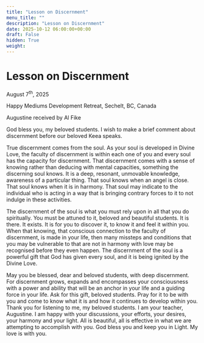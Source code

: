 ```yaml
---
title: "Lesson on Discernment"
menu_title: ""
description: "Lesson on Discernment"
date: 2025-10-12 06:00:00+00:00
draft: False
hidden: True
weight:
---
```

# Lesson on Discernment

August 7<sup>th</sup>, 2025

Happy Mediums Development Retreat, Sechelt, BC, Canada

Augustine received by Al Fike

God bless you, my beloved students. I wish to make a brief comment about discernment before our beloved Keea speaks.

True discernment comes from the soul. As your soul is developed in Divine Love, the faculty of discernment is within each one of you and every soul has the capacity for discernment. That discernment comes with a sense of knowing rather than deducing with mental capacities, something the discerning soul knows. It is a deep, resonant, unmovable knowledge, awareness of a particular thing. That soul knows when an angel is close. That soul knows when it is in harmony. That soul may indicate to the individual who is acting in a way that is bringing contrary forces to it to not indulge in these activities.

The discernment of the soul is what you must rely upon in all that you do spiritually. You must be attuned to it, beloved and beautiful students. It is there. It exists. It is for you to discover it, to know it and feel it within you. When that knowing, that conscious connection to the faculty of discernment, is made in your life, then many missteps and conditions that you may be vulnerable to that are not in harmony with love may be recognised before they even happen. The discernment of the soul is a powerful gift that God has given every soul, and it is being ignited by the Divine Love.

May you be blessed, dear and beloved students, with deep discernment. For discernment grows, expands and encompasses your consciousness with a power and ability that will be an anchor in your life and a guiding force in your life. Ask for this gift, beloved students. Pray for it to be with you and come to know what it is and how it continues to develop within you. Thank you for listening to me, my beloved students. I am your teacher, Augustine. I am happy with your discussions, your efforts, your desires, your harmony and your light. All is beautiful, all is effective in what we are attempting to accomplish with you. God bless you and keep you in Light. My love is with you.
